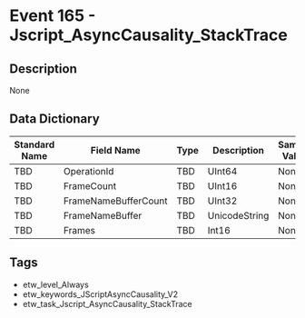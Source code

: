 # Event 165 - Jscript_AsyncCausality_StackTrace

## Description
None

## Data Dictionary
|Standard Name|Field Name|Type|Description|Sample Value|
|---|---|---|---|---|
|TBD|OperationId|TBD|UInt64|None|None|
|TBD|FrameCount|TBD|UInt16|None|None|
|TBD|FrameNameBufferCount|TBD|UInt32|None|None|
|TBD|FrameNameBuffer|TBD|UnicodeString|None|None|
|TBD|Frames|TBD|Int16|None|None|

## Tags
* etw_level_Always
* etw_keywords_JScriptAsyncCausality_V2
* etw_task_Jscript_AsyncCausality_StackTrace